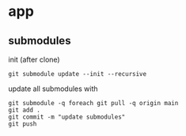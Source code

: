 # app

## submodules
init (after clone)
```
git submodule update --init --recursive
```
update all submodules with
```
git submodule -q foreach git pull -q origin main
git add .
git commit -m "update submodules"
git push
```
